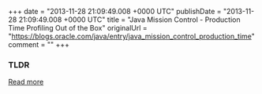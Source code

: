 +++
date = "2013-11-28 21:09:49.008 +0000 UTC"
publishDate = "2013-11-28 21:09:49.008 +0000 UTC"
title = "Java Mission Control - Production Time Profiling Out of the Box"
originalUrl = "https://blogs.oracle.com/java/entry/java_mission_control_production_time"
comment = ""
+++

### TLDR



[Read more](https://blogs.oracle.com/java/entry/java_mission_control_production_time)
